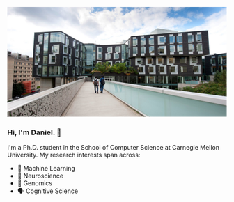 <!--
**taekb/taekb** is a ✨ _special_ ✨ repository because its `README.md` (this file) appears on your GitHub profile.

Here are some ideas to get you started:

- 🔭 I’m currently working on ...
- 🌱 I’m currently learning ...
- 👯 I’m looking to collaborate on ...
- 🤔 I’m looking for help with ...
- 💬 Ask me about ...
- 📫 How to reach me: ...
- 😄 Pronouns: ...
- ⚡ Fun fact: ...
-->

![alt_text](https://github.com/taekb/taekb/blob/master/cmughc.jpg?raw=true)

### Hi, I'm Daniel. 👋
I'm a Ph.D. student in the School of Computer Science at Carnegie Mellon University. My research interests span across:
- 🤖 Machine Learning
- 🧠 Neuroscience
- 🧬 Genomics
- 🗣️ Cognitive Science

